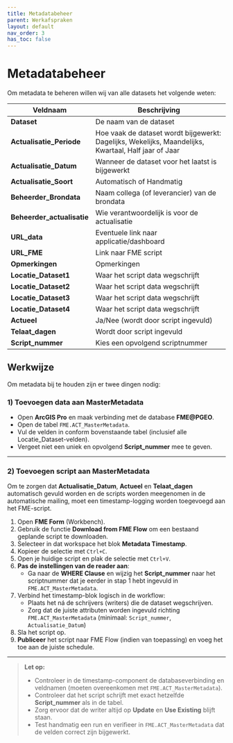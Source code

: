 ```yaml
---
title: Metadatabeheer
parent: Werkafspraken
layout: default
nav_order: 3
has_toc: false
---
```


# Metadatabeheer

Om metadata te beheren willen wij van alle datasets het volgende weten:

| Veldnaam               | Beschrijving                                                                 |
|------------------------|-------------------------------------------------------------------------------|
| **Dataset**            | De naam van de dataset                                                       |
| **Actualisatie_Periode** | Hoe vaak de dataset wordt bijgewerkt: Dagelijks, Wekelijks, Maandelijks, Kwartaal, Half jaar of Jaar |
| **Actualisatie_Datum** | Wanneer de dataset voor het laatst is bijgewerkt                             |
| **Actualisatie_Soort** | Automatisch of Handmatig                                                      |
| **Beheerder_Brondata** | Naam collega (of leverancier) van de brondata                                |
| **Beheerder_actualisatie** | Wie verantwoordelijk is voor de actualisatie                              |
| **URL_data**           | Eventuele link naar applicatie/dashboard                                     |
| **URL_FME**            | Link naar FME script                                                          |
| **Opmerkingen**        | Opmerkingen                                                                   |
| **Locatie_Dataset1**   | Waar het script data wegschrijft                                              |
| **Locatie_Dataset2**   | Waar het script data wegschrijft                                              |
| **Locatie_Dataset3**   | Waar het script data wegschrijft                                              |
| **Locatie_Dataset4**   | Waar het script data wegschrijft                                              |
| **Actueel**            | Ja/Nee (wordt door script ingevuld)                                           |
| **Telaat_dagen**       | Wordt door script ingevuld                                                    |
| **Script_nummer**      | Kies een opvolgend scriptnummer                                               |

## Werkwijze

Om metadata bij te houden zijn er twee dingen nodig:

### 1) Toevoegen data aan MasterMetadata

- Open **ArcGIS Pro** en maak verbinding met de database **FME@PGEO**.
- Open de tabel `FME.ACT_MasterMetadata`.
- Vul de velden in conform bovenstaande tabel (inclusief alle Locatie_Dataset-velden).
- Vergeet niet een uniek en opvolgend **Script_nummer** mee te geven.
---

### 2) Toevoegen script aan MasterMetadata

Om te zorgen dat **Actualisatie_Datum**, **Actueel** en **Telaat_dagen** automatisch gevuld worden en de scripts worden meegenomen in de automatische mailing, moet een timestamp-logging worden toegevoegd aan het FME-script.

1. Open **FME Form** (Workbench).
2. Gebruik de functie **Download from FME Flow** om een bestaand geplande script te downloaden.
3. Selecteer in dat workspace het blok **Metadata Timestamp**.
4. Kopieer de selectie met `Ctrl+C`.
5. Open je huidige script en plak de selectie met `Ctrl+V`.
6. **Pas de instellingen van de reader aan**:
   - Ga naar de **WHERE Clause** en wijzig het **Script_nummer** naar het scriptnummer dat je eerder in stap 1 hebt ingevuld in `FME.ACT_MasterMetadata`.
7. Verbind het timestamp-blok logisch in de workflow:
   - Plaats het ná de schrijvers (writers) die de dataset wegschrijven.
   - Zorg dat de juiste attributen worden ingevuld richting `FME.ACT_MasterMetadata`
     (minimaal: `Script_nummer`, `Actualisatie_Datum`)
8. Sla het script op.
9. **Publiceer** het script naar FME Flow (indien van toepassing) en voeg het toe aan de juiste schedule.

---

> **Let op:**
> - Controleer in de timestamp-component de databaseverbinding en veldnamen (moeten overeenkomen met `FME.ACT_MasterMetadata`).
> - Controleer dat het script schrijft met exact hetzelfde **Script_nummer** als in de tabel.
> - Zorg ervoor dat de writer altijd op **Update** en **Use Existing** blijft staan.
> - Test handmatig een run en verifieer in `FME.ACT_MasterMetadata` dat de velden correct zijn bijgewerkt.
